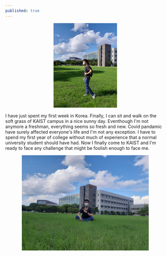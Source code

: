 ```yaml
---
published: true
---
```


<p align="center">
<img src="https://github.com/SimonCao1207/SimonCao1207.github.io/blob/9b0f9cec06d5df62acd99b566c69a811eb6d4079/images/kaist_landscape.jpg?raw=true" width=200>
<p>

I have just spent my first week in Korea. Finally, I can sit and walk on the soft grass of KAIST campus in a nice sunny day. Eventhough I'm not anymore a freshman, everything seems so fresh and new. Covid pandamic have surely affected everyone's life and I'm not any exception. I have to spend my first year of college without much of experience that a normal university student should have had. Now I finally come to KAIST and I'm ready to face any challenge that might be foolish enough to face me.

</p>

<p align="center">
<img src="https://github.com/SimonCao1207/SimonCao1207.github.io/blob/b9b31fd0c427797975f28351d15ebed5c630f4d3/images/kaist_2.jpg?raw=true" width=400>
<p>

